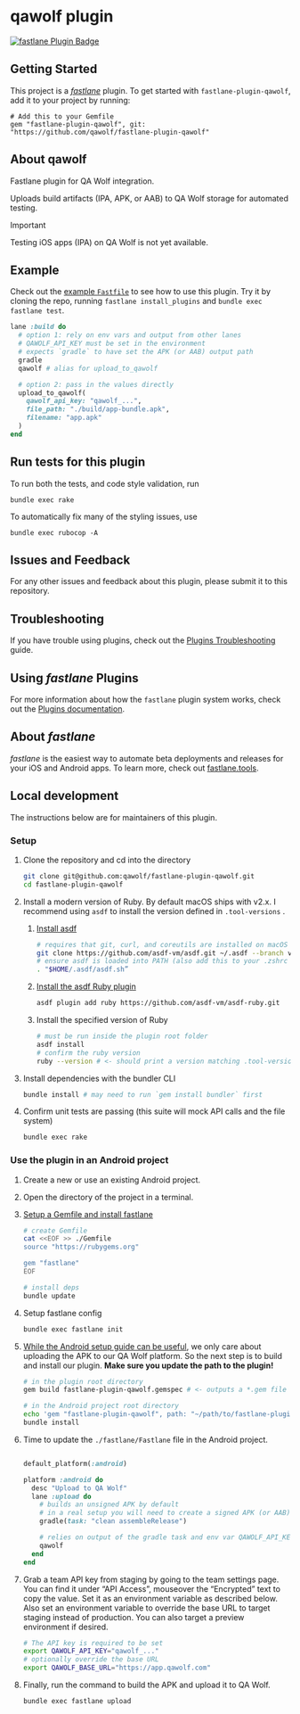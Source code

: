 # qawolf plugin

[![fastlane Plugin Badge](https://rawcdn.githack.com/fastlane/fastlane/master/fastlane/assets/plugin-badge.svg)](https://rubygems.org/gems/fastlane-plugin-qawolf)

## Getting Started

This project is a [_fastlane_](https://github.com/fastlane/fastlane) plugin. To get started with `fastlane-plugin-qawolf`, add it to your project by running:

```
# Add this to your Gemfile
gem "fastlane-plugin-qawolf", git: "https://github.com/qawolf/fastlane-plugin-qawolf"
```

## About qawolf

Fastlane plugin for QA Wolf integration.

Uploads build artifacts (IPA, APK, or AAB) to QA Wolf storage for automated testing.

> [!IMPORTANT]
> Testing iOS apps (IPA) on QA Wolf is not yet available.

## Example

Check out the [example `Fastfile`](fastlane/Fastfile) to see how to use this plugin. Try it by cloning the repo, running `fastlane install_plugins` and `bundle exec fastlane test`.

```ruby
lane :build do
  # option 1: rely on env vars and output from other lanes
  # QAWOLF_API_KEY must be set in the environment
  # expects `gradle` to have set the APK (or AAB) output path
  gradle
  qawolf # alias for upload_to_qawolf

  # option 2: pass in the values directly
  upload_to_qawolf(
    qawolf_api_key: "qawolf_...",
    file_path: "./build/app-bundle.apk",
    filename: "app.apk"
  )
end
```

## Run tests for this plugin

To run both the tests, and code style validation, run

```
bundle exec rake
```

To automatically fix many of the styling issues, use
```
bundle exec rubocop -A
```

## Issues and Feedback

For any other issues and feedback about this plugin, please submit it to this repository.

## Troubleshooting

If you have trouble using plugins, check out the [Plugins Troubleshooting](https://docs.fastlane.tools/plugins/plugins-troubleshooting/) guide.

## Using _fastlane_ Plugins

For more information about how the `fastlane` plugin system works, check out the [Plugins documentation](https://docs.fastlane.tools/plugins/create-plugin/).

## About _fastlane_

_fastlane_ is the easiest way to automate beta deployments and releases for your iOS and Android apps. To learn more, check out [fastlane.tools](https://fastlane.tools).

## Local development

The instructions below are for maintainers of this plugin.

### Setup

1. Clone the repository and cd into the directory

    ```bash
    git clone git@github.com:qawolf/fastlane-plugin-qawolf.git
    cd fastlane-plugin-qawolf
    ```

2. Install a modern version of Ruby. By default macOS ships with v2.x. I recommend using `asdf` to install the version defined in `.tool-versions` .
    1. [Install asdf](https://asdf-vm.com/guide/getting-started.html)

        ```bash
        # requires that git, curl, and coreutils are installed on macOS
        git clone https://github.com/asdf-vm/asdf.git ~/.asdf --branch v0.14.1
        # ensure asdf is loaded into PATH (also add this to your .zshrc file)
        . "$HOME/.asdf/asdf.sh”
        ```

    2. [Install the asdf Ruby plugin](https://github.com/asdf-vm/asdf-ruby)

        ```bash
        asdf plugin add ruby https://github.com/asdf-vm/asdf-ruby.git
        ```

    3. Install the specified version of Ruby

        ```bash
        # must be run inside the plugin root folder
        asdf install
        # confirm the ruby version
        ruby --version # <- should print a version matching .tool-versions
        ```

3. Install dependencies with the bundler CLI

    ```bash
    bundle install # may need to run `gem install bundler` first
    ```

4. Confirm unit tests are passing (this suite will mock API calls and the file system)

    ```bash
    bundle exec rake
    ```

### Use the plugin in an Android project

1. Create a new or use an existing Android project.
2. Open the directory of the project in a terminal.
3. [Setup a Gemfile and install fastlane](https://docs.fastlane.tools)

    ```bash
    # create Gemfile
    cat <<EOF >> ./Gemfile
    source "https://rubygems.org"

    gem "fastlane"
    EOF

    # install deps
    bundle update
    ```

4. Setup fastlane config

    ```bash
    bundle exec fastlane init
    ```

5. [While the Android setup guide can be useful](https://docs.fastlane.tools/getting-started/android/setup/), we only care about uploading the APK to our QA Wolf platform. So the next step is to build and install our plugin. **Make sure you update the path to the plugin!**

    ```bash
    # in the plugin root directory
    gem build fastlane-plugin-qawolf.gemspec # <- outputs a *.gem file

    # in the Android project root directory
    echo 'gem "fastlane-plugin-qawolf", path: "~/path/to/fastlane-plugin-qawolf"' >> Gemfile
    bundle install
    ```

6. Time to update the `./fastlane/Fastlane` file in the Android project.

    ```ruby

    default_platform(:android)

    platform :android do
      desc "Upload to QA Wolf"
      lane :upload do
        # builds an unsigned APK by default
        # in a real setup you will need to create a signed APK (or AAB) to use it in QA Wolf
        gradle(task: "clean assembleRelease")

        # relies on output of the gradle task and env var QAWOLF_API_KEY
        qawolf
      end
    end
    ```

7. Grab a team API key from staging by going to the team settings page. You can find it under “API Access”, mouseover the “Encrypted” text to copy the value. Set it as an environment variable as described below. Also set an environment variable to override the base URL to target staging instead of production. You can also target a preview environment if desired.

    ```bash
    # The API key is required to be set
    export QAWOLF_API_KEY="qawolf_..."
    # optionally override the base URL
    export QAWOLF_BASE_URL="https://app.qawolf.com"
    ```

8. Finally, run the command to build the APK and upload it to QA Wolf.

    ```bash
    bundle exec fastlane upload
    ```
